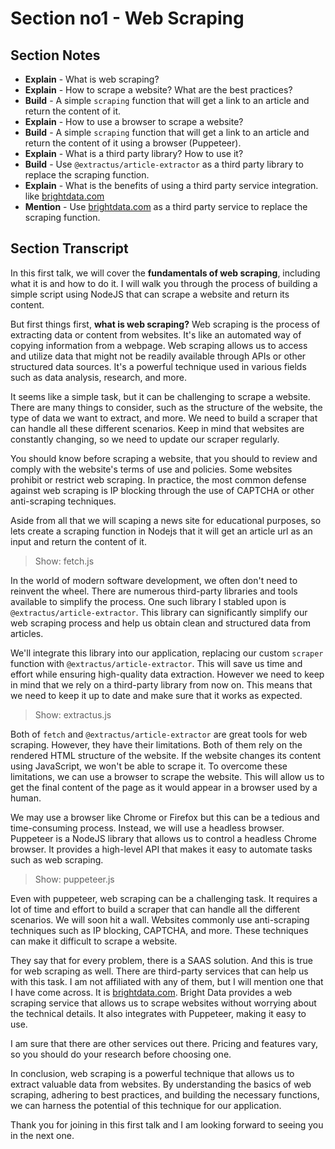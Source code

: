 # Section no1 - Web Scraping

## Section Notes

- **Explain** - What is web scraping?
- **Explain** - How to scrape a website? What are the best practices?
- **Build** - A simple `scraping` function that will get a link to an article and return the content of it.
- **Explain** - How to use a browser to scrape a website?
- **Build** - A simple `scraping` function that will get a link to an article and return the content of it using a browser (Puppeteer).
- **Explain** - What is a third party library? How to use it?
- **Build** - Use `@extractus/article-extractor` as a third party library to replace the scraping function.
- **Explain** - What is the benefits of using a third party service integration. like [brightdata.com](https://brightdata.com/)
- **Mention** - Use [brightdata.com](https://brightdata.com/) as a third party service to replace the scraping function.

## Section Transcript

In this first talk, we will cover the **fundamentals of web scraping**, including what it is and how to do it. I will walk you through the process of building a simple script using NodeJS that can scrape a website and return its content.

But first things first, **what is web scraping?** Web scraping is the process of extracting data or content from websites. It's like an automated way of copying information from a webpage. Web scraping allows us to access and utilize data that might not be readily available through APIs or other structured data sources. It's a powerful technique used in various fields such as data analysis, research, and more.

It seems like a simple task, but it can be challenging to scrape a website. There are many things to consider, such as the structure of the website, the type of data we want to extract, and more. We need to build a scraper that can handle all these different scenarios. Keep in mind that websites are constantly changing, so we need to update our scraper regularly.

You should know before scraping a website, that you should to review and comply with the website's terms of use and policies. Some websites prohibit or restrict web scraping. In practice, the most common defense against web scraping is IP blocking through the use of CAPTCHA or other anti-scraping techniques.

Aside from all that we will scaping a news site for educational purposes, so lets create a scraping function in Nodejs that it will get an article url as an input and return the content of it.

> Show: fetch.js

In the world of modern software development, we often don't need to reinvent the wheel. There are numerous third-party libraries and tools available to simplify the process. One such library I stabled upon is `@extractus/article-extractor`. This library can significantly simplify our web scraping process and help us obtain clean and structured data from articles.

We'll integrate this library into our application, replacing our custom `scraper` function with `@extractus/article-extractor`. This will save us time and effort while ensuring high-quality data extraction. However we need to keep in mind that we rely on a third-party library from now on. This means that we need to keep it up to date and make sure that it works as expected.

> Show: extractus.js

Both of `fetch` and `@extractus/article-extractor` are great tools for web scraping. However, they have their limitations. Both of them rely on the rendered HTML structure of the website. If the website changes its content using JavaScript, we won't be able to scrape it. To overcome these limitations, we can use a browser to scrape the website. This will allow us to get the final content of the page as it would appear in a browser used by a human.

We may use a browser like Chrome or Firefox but this can be a tedious and time-consuming process. Instead, we will use a headless browser. Puppeteer is a NodeJS library that allows us to control a headless Chrome browser. It provides a high-level API that makes it easy to automate tasks such as web scraping.

> Show: puppeteer.js

Even with puppeteer, web scraping can be a challenging task. It requires a lot of time and effort to build a scraper that can handle all the different scenarios. We will soon hit a wall. Websites commonly use anti-scraping techniques such as IP blocking, CAPTCHA, and more. These techniques can make it difficult to scrape a website.

They say that for every problem, there is a SAAS solution. And this is true for web scraping as well. There are third-party services that can help us with this task. I am not affiliated with any of them, but I will mention one that I have come across. It is [brightdata.com](https://brightdata.com/). Bright Data provides a web scraping service that allows us to scrape websites without worrying about the technical details. It also integrates with Puppeteer, making it easy to use.

I am sure that there are other services out there. Pricing and features vary, so you should do your research before choosing one.

In conclusion, web scraping is a powerful technique that allows us to extract valuable data from websites. By understanding the basics of web scraping, adhering to best practices, and building the necessary functions, we can harness the potential of this technique for our application.

Thank you for joining in this first talk and I am looking forward to seeing you in the next one.